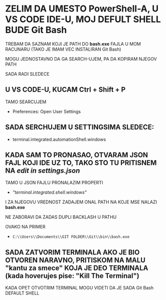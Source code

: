# ZELIM DA UMESTO PowerShell-A, U VS CODE IDE-U, MOJ DEFULT SHELL BUDE **Git Bash**

TREBAM DA SAZNAM KOJI JE PATH DO **bash.exe** FAJLA U MOM RACUNARU (TAKO JE IMAM VEC INSTALIRAN Git Bash)

MOGU JEDNOSTAVNO DA GA SEARCH-UJEM, PA DA KOPIRAM NJEGOV PATH

SADA RADI SLEDECE

## U VS CODE-U, KUCAM Ctrl + Shift + P

TAMO SEARCUJEM

- Preferences: Open User Settings

## SADA SERCHUJEM U SETTINGSIMA SLEDECE:

- terminal.integrated.automationShell.windows

## KADA SAM TO PRONASAO, OTVARAM JSON FAJL KOJI IDE UZ TO, TAKO STO TU PRITISNEM NA *edit in settings.json*

TAMO U JSON FAJLU PRONALAZIM PROPERTI

- *"terminal.integrated.shell.windows"*

I ZA NJEGOVU VREDNOST ZADAJEM ONAL PATH NA KOJE MSE NALAZI **bash.exe**

NE ZABORAVI DA ZADAS DUPLI BACKLASH U PATHU

OVAKO NA PRIMER

- `C:\\Users\\Documents\\GIT FOLDER\\Git\\bin\\bash.exe`

## SADA ZATVORIM TERMINALA AKO JE BIO OTVOREN NARAVNO, PRITISKOM NA MALU "kantu za smece" KOJA JE DEO TERMINALA (kada hoverujes pise: "Kill The Terminal")

KADA OPET OTVOTRIM TERMINAL MOGU VIDETI DA JE SADA Git Bash DEFAULT SHELL
